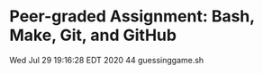 # Peer-graded Assignment: Bash, Make, Git, and GitHub
Wed Jul 29 19:16:28 EDT 2020
      44 guessinggame.sh
